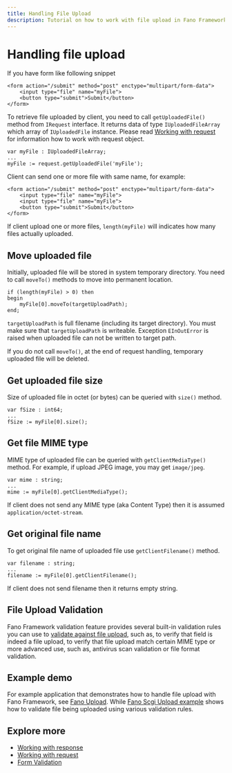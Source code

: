 ```yaml
---
title: Handling File Upload
description: Tutorial on how to work with file upload in Fano Framework
---
```


<h1 class="major">Handling file upload</h1>

If you have form like following snippet

```
<form action="/submit" method="post" enctype="multipart/form-data">
    <input type="file" name="myFile">
    <button type="submit">Submit</button>
</form>
```

To retrieve file uploaded by client, you need to call `getUploadedFile()` method from `IRequest` interface. It returns data of type `IUploadedFileArray` which array of `IUploadedFile` instance. Please read [Working with request](/working-with-request) for information how to work with request object.


```
var myFile : IUploadedFileArray;
...
myFile := request.getUploadedFile('myFile');
```

Client can send one or more file with same name, for example:

```
<form action="/submit" method="post" enctype="multipart/form-data">
    <input type="file" name="myFile">
    <input type="file" name="myFile">
    <button type="submit">Submit</button>
</form>
```

If client upload one or more files, `length(myFile)` will indicates how many
files actually uploaded.

## Move uploaded file

Initially, uploaded file will be stored in system temporary directory. You need to
call `moveTo()` methods to move into permanent location.

```
if (length(myFile) > 0) then
begin
    myFile[0].moveTo(targetUploadPath);
end;
```
`targetUploadPath` is full filename (including its target directory). You must make sure that `targetUploadPath` is writeable. Exception `EInOutError` is raised when
uploaded file can not be written to target path.

If you do not call `moveTo()`, at the end of request handling, temporary uploaded file will be deleted.

## Get uploaded file size

Size of uploaded file in octet (or bytes) can be queried with `size()` method.

```
var fSize : int64;
...
fSize := myFile[0].size();
```

## Get file MIME type

MIME type of uploaded file can be queried with `getClientMediaType()` method.
For example, if upload JPEG image, you may get `image/jpeg`.

```
var mime : string;
...
mime := myFile[0].getClientMediaType();
```

If client does not send any MIME type (aka Content Type) then it is assumed
`application/octet-stream`.

## Get original file name

To get original file name of uploaded file use `getClientFilename()` method.

```
var filename : string;
...
filename := myFile[0].getClientFilename();
```

If client does not send filename then it returns empty string.

## File Upload Validation

Fano Framework validation feature provides several built-in validation rules you can use to [validate against file upload](/security/form-validation/built-in-validation-rules#uploaded-file), such as, to verify that field is indeed a file upload, to verify that file upload match certain MIME type or more advanced use, such as, antivirus scan validation or file format validation.

## Example demo

For example application that demonstrates how to handle file upload with Fano Framework, see
[Fano Upload](https://github.com/fanoframework/fano-upload).
While [Fano Scgi Upload example](https://github.com/fanoframework/fano-scgi-upload) shows how to validate file being uploaded using various validation rules.

## Explore more

- [Working with response](/working-with-response)
- [Working with request](/working-with-request)
- [Form Validation](/security/form-validation)
